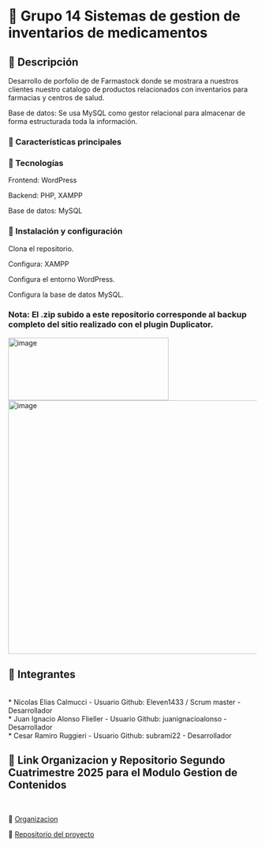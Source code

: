 ﻿# :pill: Grupo 14 Sistemas de gestion de inventarios de medicamentos


## :pushpin: Descripción

Desarrollo de porfolio de de Farmastock donde se mostrara a nuestros clientes nuestro catalogo de productos relacionados con inventarios para farmacias y centros de salud.

Base de datos: Se usa MySQL como gestor relacional para almacenar de forma estructurada toda la información.

### :pushpin: Características principales


### :pushpin: Tecnologías
Frontend: WordPress

Backend: PHP, XAMPP

Base de datos: MySQL


### :pushpin: Instalación y configuración 

Clona el repositorio.

Configura: XAMPP

Configura el entorno WordPress.

Configura la base de datos MySQL.


### Nota: El .zip subido a este repositorio corresponde al backup completo del sitio realizado con el plugin Duplicator.

<img width="325" height="127" alt="image" src="https://github.com/user-attachments/assets/4dfed22a-286f-4a26-9bbe-4c445940d5f6" />

<img width="1115" height="514" alt="image" src="https://github.com/user-attachments/assets/b19c5cec-8708-4c57-b0c3-bd22cbe4e6ca" />


## :muscle: Integrantes
<br/>
* Nicolas Elias Calmucci - Usuario Github: Eleven1433 / Scrum master - Desarrollador
<br/>
* Juan Ignacio Alonso Flieller - Usuario Github: juanignacioalonso - Desarrollador
<br/>
* Cesar Ramiro Ruggieri - Usuario Github: subrami22 - Desarrollador
<br/>



## :pushpin: Link Organizacion y Repositorio Segundo Cuatrimestre 2025 para el Modulo Gestion de Contenidos 
<br/>

:radio_button: [Organizacion](https://github.com/Proyecto1-ISPC-G14-2025) 
<br/>

:radio_button: [Repositorio del proyecto](https://github.com/Proyecto1-ISPC-G14-2025/Gestion-ISPC-G14-2025)
<br/>
